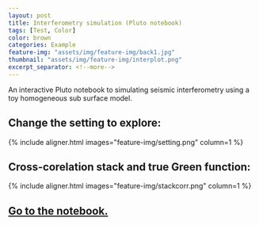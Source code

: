 ```yaml
---
layout: post
title: Interferometry simulation (Pluto notebook)
tags: [Test, Color]
color: brown
categories: Example
feature-img: "assets/img/feature-img/back1.jpg"
thumbnail: "assets/img/feature-img/interplot.png"
excerpt_separator: <!--more-->
---
```


An interactive Pluto notebook to simulating seismic interferometry using a toy homogeneous sub surface model.

## Change the setting to explore:

{% include aligner.html images="feature-img/setting.png" column=1 %}

## Cross-corelation stack and true Green function:

{% include aligner.html images="feature-img/stackcorr.png" column=1 %}

## [Go to the notebook.](https://rkoireng.github.io/pluto/Interferometry.html)

